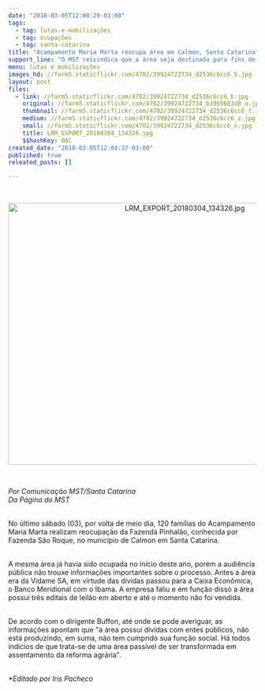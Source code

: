 ```yaml
---
date: "2018-03-05T12:00:29-03:00"
tags:
  - tag: lutas-e-mobilizações
  - tag: ocupações
  - tag: santa-catarina
title: "Acampamento Maria Marta reocupa área em Calmon, Santa Catarina"
support_line: "O MST reivindica que a área seja destinada para fins de Reforma Agrária assentando as 120 famílias acampadas. "
menu: lutas e mobilizações
images_hd: //farm5.staticflickr.com/4702/39924722734_d2536c6cc6_b.jpg
layout: post
files:
  - link: //farm5.staticflickr.com/4702/39924722734_d2536c6cc6_b.jpg
    original: //farm5.staticflickr.com/4702/39924722734_b3969603d8_o.jpg
    thumbnail: //farm5.staticflickr.com/4702/39924722734_d2536c6cc6_t.jpg
    medium: //farm5.staticflickr.com/4702/39924722734_d2536c6cc6_z.jpg
    small: //farm5.staticflickr.com/4702/39924722734_d2536c6cc6_n.jpg
    title: LRM_EXPORT_20180304_134326.jpg
    $$hashKey: 0AC
created_date: "2018-03-05T12:04:37-03:00"
published: true
releated_posts: []

---
```

<p>&nbsp;</p>

<p style="text-align:center"><img alt="LRM_EXPORT_20180304_134326.jpg" height="530" src="//farm5.staticflickr.com/4702/39924722734_d2536c6cc6_b.jpg" width="700" /></p>

<p>&nbsp;</p>

<p><em>Por Comunica&ccedil;&atilde;o MST/Santa Catarina<br />
Da P&aacute;gina do MST&nbsp;</em></p>

<p><br />
No &uacute;ltimo s&aacute;bado (03), por volta de meio dia, 120 fam&iacute;lias do Acampamento Maria Marta realizam reocupa&ccedil;&atilde;o da Fazenda Pinhal&atilde;o, conhecida por Fazenda S&atilde;o Roque, no munic&iacute;pio de Calmon em Santa Catarina.&nbsp;</p>

<p><br />
A mesma &aacute;rea j&aacute; havia sido ocupada no in&iacute;cio deste ano, por&eacute;m a audi&ecirc;ncia p&uacute;blica n&atilde;o trouxe informa&ccedil;&otilde;es importantes sobre o processo. Antes a &aacute;rea era da Vidame SA, em virtude das d&iacute;vidas passou para a Caixa Econ&ocirc;mica, o Banco Meridional com o Ibama. A empresa faliu e em fun&ccedil;&atilde;o disso a &aacute;rea possui tr&ecirc;s editais de leil&atilde;o em aberto e at&eacute; o momento n&atilde;o foi vendida.</p>

<p><br />
De acordo com o dirigente Buffon, at&eacute; onde se pode averiguar, as informa&ccedil;&otilde;es apontam que &quot;a &aacute;rea possui d&iacute;vidas com entes p&uacute;blicos, n&atilde;o est&aacute; produzindo, em suma, n&atilde;o tem cumprido sua fun&ccedil;&atilde;o social. H&aacute; todos ind&iacute;cios de que trata-se de uma &aacute;rea pass&iacute;vel de ser transformada em assentamento da reforma agr&aacute;ria&quot;.</p>

<p><br />
<em>*Editado por Iris Pacheco</em></p>
